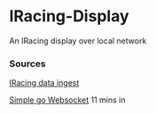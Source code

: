 # IRacing-Display

An IRacing display over local network

### Sources

[IRacing data ingest](https://github.com/hiimkyle/vr2c20)

[Simple go Websocket](https://www.youtube.com/watch?v=JuUAEYLkGbM&t=722s) 11 mins in
